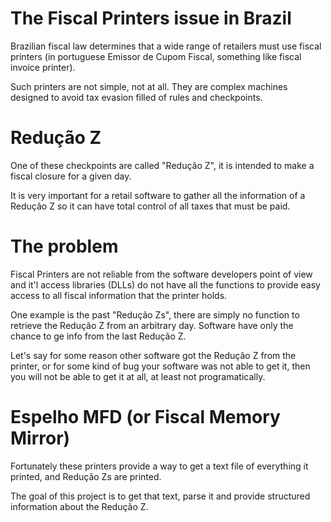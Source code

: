 The Fiscal Printers issue in Brazil
===

Brazilian fiscal law determines that a wide range of retailers must use fiscal printers (in portuguese Emissor de Cupom Fiscal, something like fiscal invoice printer).

Such printers are not simple, not at all. They are complex machines designed to avoid tax evasion filled of rules and checkpoints.

Redução Z
===

One of these checkpoints are called "Redução Z", it is intended to make a fiscal closure for a given day.

It is very important for a retail software to gather all the information of a Redução Z so it can have total control of all taxes that must be paid.

The problem
===

Fiscal Printers are not reliable from the software developers point of view and it'l access libraries (DLLs) do not have all the functions to provide easy access to all fiscal information that the printer holds.

One example is the past "Redução Zs", there are simply no function to retrieve the Redução Z from an arbitrary day. Software have only the chance to ge info from the last Redução Z.

Let's say for some reason other software got the Redução Z from the printer, or for some kind of bug your software was not able to get it, then you will not be able to get it at all, at least not programatically.

Espelho MFD (or Fiscal Memory Mirror)
===

Fortunately these printers provide a way to get a text file of everything it printed, and Redução Zs are printed.

The goal of this project is to get that text, parse it and provide structured information about the Redução Z.
